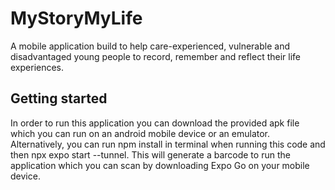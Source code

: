 # MyStoryMyLife
A mobile application build to help care-experienced, vulnerable and disadvantaged young people to record, remember and reflect their life experiences. 

## Getting started
In order to run this application you can download the provided apk file which you can run on an android mobile device or an emulator. Alternatively, you can run npm install in terminal when running this code and then npx expo start --tunnel. This will generate a barcode to run the application which you can scan by downloading Expo Go on your mobile device. 


